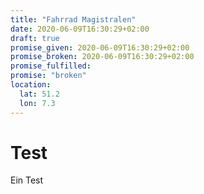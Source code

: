 ```yaml
---
title: "Fahrrad Magistralen"
date: 2020-06-09T16:30:29+02:00
draft: true
promise_given: 2020-06-09T16:30:29+02:00
promise_broken: 2020-06-09T16:30:29+02:00
promise_fulfilled:
promise: "broken"
location:
  lat: 51.2
  lon: 7.3
---
```


# Test

Ein Test
